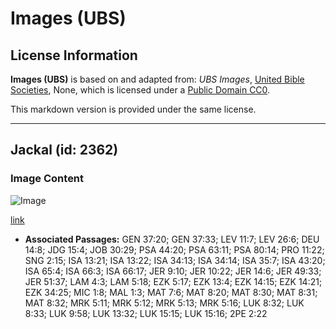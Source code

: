 # Images (UBS)

## License Information

**Images (UBS)** is based on and adapted from: _UBS Images_, [United Bible Societies](https://unitedbiblesocieties.org/), None, which is licensed under a [Public Domain CC0](https://creativecommons.org/public-domain/cc0/).

This markdown version is provided under the same license.



--------------------------------

## Jackal (id: 2362)

### Image Content

![Image](https://cdn.aquifer.bible/aquifer-content/resources/Media/WEB-0541_jackal.jpg)

[link](https://cdn.aquifer.bible/aquifer-content/resources/Media/WEB-0541_jackal.jpg)

* **Associated Passages:** GEN 37:20; GEN 37:33; LEV 11:7; LEV 26:6; DEU 14:8; JDG 15:4; JOB 30:29; PSA 44:20; PSA 63:11; PSA 80:14; PRO 11:22; SNG 2:15; ISA 13:21; ISA 13:22; ISA 34:13; ISA 34:14; ISA 35:7; ISA 43:20; ISA 65:4; ISA 66:3; ISA 66:17; JER 9:10; JER 10:22; JER 14:6; JER 49:33; JER 51:37; LAM 4:3; LAM 5:18; EZK 5:17; EZK 13:4; EZK 14:15; EZK 14:21; EZK 34:25; MIC 1:8; MAL 1:3; MAT 7:6; MAT 8:20; MAT 8:30; MAT 8:31; MAT 8:32; MRK 5:11; MRK 5:12; MRK 5:13; MRK 5:16; LUK 8:32; LUK 8:33; LUK 9:58; LUK 13:32; LUK 15:15; LUK 15:16; 2PE 2:22

